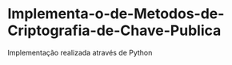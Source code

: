 # Implementa-o-de-Metodos-de-Criptografia-de-Chave-Publica
Implementação realizada através de Python
